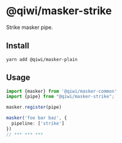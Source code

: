 # @qiwi/masker-strike
Strike masker pipe.

## Install
```shell script
yarn add @qiwi/masker-plain
```

## Usage
```typescript
import {masker} from '@qiwi/masker-common'
import {pipe} from "@qiwi/masker-strike";

masker.register(pipe)

masker('foo bar baz', {
  pipeline: ['strike']
})
// *** *** ***
```

